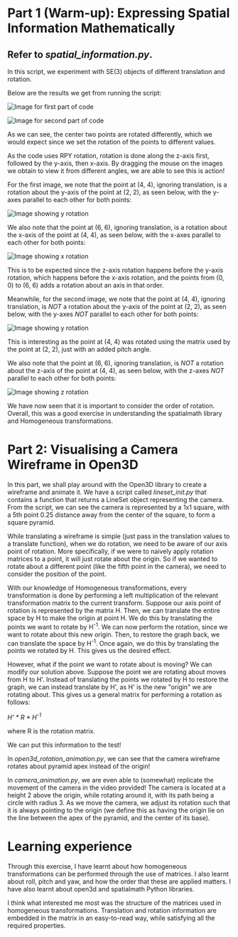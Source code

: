 # Part 1 (Warm-up): Expressing Spatial Information Mathematically
## Refer to *spatial_information.py*.

In this script, we experiment with SE(3) objects of different translation and rotation.

Below are the results we get from running the script:

![Image for first part of code](images/spatialinformation/first_part.png "Image for first part of code")

![Image for second part of code](images/spatialinformation/second_part.png "Image for second part of code")

As we can see, the center two points are rotated differently,
which we would expect since we set the rotation of the points to different values.

As the code uses RPY rotation, rotation is done along the z-axis first, followed by the y-axis, then x-axis.
By dragging the mouse on the images we obtain to view it from different angles, we are able to see this is action!

For the first image, we note that the point at (4, 4), ignoring translation, is a rotation about the y-axis
of the point at (2, 2), as seen below, with the y-axes parallel to each other for both points:

![Image showing y rotation](images/spatialinformation/y_good_alignment.png "Rotation happens about the y-axis in the center two points")

We also note that the point at (6, 6), ignoring translation, is a rotation about the x-axis
of the point at (4, 4), as seen below, with the x-axes parallel to each other for both points:

![Image showing x rotation](images/spatialinformation/x_good_alignment.png "Rotation happens about the x-axis in the last two points")

This is to be expected since the z-axis rotation happens before the y-axis rotation, which happens before the x-axis rotation,
and the points from (0, 0) to (6, 6) adds a rotation about an axis in that order.

Meanwhile, for the second image, we note that the point at (4, 4), ignoring translation, is *NOT* a rotation about the y-axis
of the point at (2, 2), as seen below, with the y-axes *NOT* parallel to each other for both points:

![Image showing y rotation](images/spatialinformation/y_bad_alignment.png "The y-axes in the center two points are not parallel")

This is interesting as the point at (4, 4) was rotated using the matrix used by the point at (2, 2), just with an added pitch angle. 

We also note that the point at (6, 6), ignoring translation, is *NOT* a rotation about the z-axis
of the point at (4, 4), as seen below, with the z-axes *NOT* parallel to each other for both points:

![Image showing z rotation](images/spatialinformation/z_bad_alignment.png "The z-axes in the center two points are not parallel")

We have now seen that it is important to consider the order of rotation.
Overall, this was a good exercise in understanding the spatialmath library and Homogeneous transformations.

# Part 2: Visualising a Camera Wireframe in Open3D

In this part, we shall play around with the Open3D library to create a wireframe and animate it.
We have a script called *lineset_init.py* that contains a function that 
returns a LineSet object representing the camera.
From the script, we can see the camera is represented by a 1x1 square, with a 5th point 
0.25 distance away from the center of the square, to form a square pyramid.

While translating a wireframe is simple (just pass in the translation values to a translate function),
when we do rotation, we need to be aware of our axis point of rotation.
More specifically, if we were to naively apply rotation matrices to a point, it will just rotate about the origin.
So if we wanted to rotate about a different point (like the fifth point in the camera),
we need to consider the position of the point.

With our knowledge of Homogeneous transformations, every transformation is done by performing
a left multiplication of the relevant transformation matrix to the current transform.
Suppose our axis point of rotation is represented by the matrix H.
Then, we can translate the entire space by H to make the origin at point H.
We do this by translating the points we want to rotate by H<sup>-1</sup>.
We can now perform the rotation, since we want to rotate about this new origin.
Then, to restore the graph back, we can translate the space by H<sup>-1</sup>.
Once again, we do this by translating the points we rotated by H. This gives us the desired effect.

However, what if the point we want to rotate about is moving? We can modify our solution above.
Suppose the point we are rotating about moves from H to H'.
Instead of translating the points we rotated by H to restore the graph,
we can instead translate by H', as H' is the new "origin" we are rotating about.
This gives us a general matrix for performing a rotation as follows:

*H' * R * H<sup>-1</sup>* 

where R is the rotation matrix.

We can put this information to the test!

In *open3d_rotation_animation.py*, we can see that the camera wireframe rotates
about pyramid apex instead of the origin!

In *camera_animation.py*, we are even able to (somewhat) replicate the movement
of the camera in the video provided! The camera is located at a height 2 above the origin,
while rotating around it, with its path being a circle with radius 3.
As we move the camera, we adjust its rotation such that it is always pointing to the origin
(we define this as having the origin lie on the line between the apex of the pyramid, and the center of its base).

# Learning experience
Through this exercise, I have learnt about how homogeneous transformations
can be performed through the use of matrices. I also learnt about roll, pitch and yaw,
and how the order that these are applied matters. I have also learnt about open3d and spatialmath
Python libraries.

I think what interested me most was the structure of the matrices used in homogeneous transformations.
Translation and rotation information are embedded in the matrix in an easy-to-read way,
while satisfying all the required properties.
